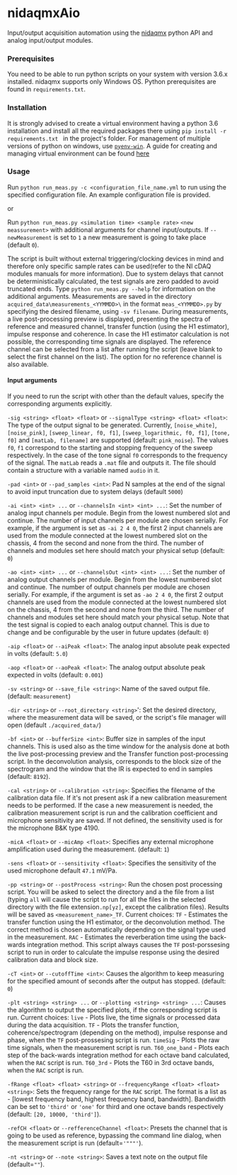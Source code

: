 # nidaqmxAio 

Input/output acquisition automation using the [nidaqmx](https://github.com/ni/nidaqmx-python) python API and analog input/output modules.

### Prerequisites

You need to be able to run python scripts on your system with version 3.6.x installed. nidaqmx supports only Windows OS.
Python prerequisites are found in `requirements.txt`. 

### Installation
It is strongly advised to create a virtual environment having a python 3.6 installation and install all the required packages there using `pip install -r requirements.txt ` in the project's folder.
For management of multiple versions of python on windows, use [`pyenv-win`](https://github.com/pyenv-win/pyenv-win#installation).
A guide for creating and managing virtual environment can be found [here](https://realpython.com/python-virtual-environments-a-primer/)


### Usage
Run `python run_meas.py -c <configuration_file_name.yml` to run using the specified configuration file. An example configuration file is provided.

or

Run `python run_meas.py <simulation time> <sample rate>` `<new meassurement>` with additional arguments for channel input/outputs. If `--newMeasurement` is set to `1` a new measurement is going to take place (default `0`).

The script is built without external triggering/clocking devices in mind and therefore only specific sample rates can be used(refer to the NI cDAQ modules manuals for more information). Due to system delays that cannot be deterministically calculated, the test signals are zero padded to avoid truncated ends. Type `python run_meas.py --help` for information on the additional arguments. Measurements are saved in the directory `acquired_data\measurements_<YYMMDD>\` in the format `meas_<YYMMDD>.py` by specifying the desired filename, using `-sv filename`. During measurements, a live post-processing preview is displayed, presenting the spectra of reference and measured channel, transfer function (using the H1 estimator), impulse response and coherence. In case the H1 estimator calculation is not possible, the corresponding time signals are displayed. The reference channel can be selected from a list after running the script (leave blank to select the first channel on the list). The option for no reference channel is also available. 

#### Input arguments

If you need to run the script with other than the default values, specify the corresponding arguments explicitly.

`-sig <string> <float> <float>` or `--signalType <string> <float> <float>`:
The type of the output signal to be generated. Currently, `[noise_white]`, `[noise_pink]`, `[sweep_linear, f0, f1]`, `[sweep_logarithmic, f0, f1]`, `[tone, f0]` and `[matLab, filename]`  are supported (default: `pink_noise`). The values `f0`, `f1` correspond to the starting and stopping frequency of the sweep respectively. In the case of the tone signal `f0` corresponds to the frequency of the signal. The `matLab` reads a `.mat` file and outputs it. The file should contain a structure with a variable named `audio` in it. 

`-pad <int>` or `--pad_samples <int>`:
Pad N samples at the end of the signal to avoid input truncation due to system delays (default `5000`)

`-ai <int> <int> ...` or `--channelsIn <int> <int> ...`:
Set the number of analog input channels per module. Begin from the lowest numbered slot and continue. The number of input channels per module are chosen serially. For example, if the argument is set as `-ai 2 4 0`, the first 2 input channels are used from the module connected at the lowest numbered slot on the chassis, 4 from the second and none from the third. The number of channels and modules set here should match your physical setup (default: `0`)

`-ao <int> <int> ...` or `--channelsOut <int> <int> ...`:
Set the number of analog output channels per module. Begin from the lowest numbered slot and continue. The number of output channels per module are chosen serially. For example, if the argument is set as `-ao 2 4 0`, the first 2 output channels are used from the module connected at the lowest numbered slot on the chassis, 4 from the second and none from the third. The number of channels and modules set here should match your physical setup. Note that the test signal is copied to each analog output channel. This is due to change and be configurable by the user in future updates (default: `0`)

`-aip <float>` or `--aiPeak <float>`:
The analog input absolute peak expected in volts (default: `5.0`)

`-aop <float>` or `--aoPeak <float>`:
The analog output absolute peak expected in volts (default: `0.001`)

`-sv <string>` or `--save_file <string>`:
 Name of the saved output file.  (default: `measurement`)

`-dir <string>` or `--root_directory <string>`':
Set the desired directory, where the measurement data will be saved, or the script's file manager will open (default `./acquired_data/`)

`-bf <int>` or `--bufferSize <int>`:
Buffer size in samples of the input channels. This is used also as the time window for the analysis done at both the live post-processing preview and the Transfer function post-processing script. In the deconvolution analysis, corresponds to the block size of the spectrogram and the window that the IR is expected to end in samples (default: `8192`).

`-cal <string>` or `--calibration <string>`:
Specifies the filename of the calibration data file. If it's not present ask if a new calibration measurement needs to be performed. If the case a new measurement is needed, the calibration measurement script is run and the calibration coefficient and microphone sensitivity are saved. If not defined, the sensitivity used is for the microphone B&K type 4190.

`-micA <float>` or `--micAmp <float>`:
 Specifies any external microphone amplification used during the measurement. (default: `1`)
 
`-sens <float>` or `--sensitivity <float>`:
 Specifies the sensitivity of the used microphone default `47.1` mV/Pa.

`-pp <string>` or `--postProcess <string>`:
Run the chosen post processing script. You will be asked to select the directory and a the file from a list (typing `all` will cause the script to run for all the files in the selected directory with the file extension`.np[yz]`, except the calibration files). Results will be saved as `<measurement_name>_TF`. Current choices:
`TF` - Estimates the transfer function using the H1 estimator, or the deconvolution method. The correct method is chosen automatically depending on the signal type used in the measurement.
`RAC` - Estimates the reverberation time using the back-wards integration method. This script always causes the `TF` post-porssesing script to run in order to calculate the impulse response using the desired calibration data and block size.

`-cT <int>` or `--cutoffTime <int>`:
 Causes the algorithm to keep measuring for the specified amount of seconds after the output has stopped. (default: `0`)
 
`-plt <string> <string> ...` or `--plotting <string> <string> ...`:
  Causes the algorithm to output the specified plots, if the corresponding script is run. Current choices:
  `live` - Plots live, the time signals or processed data during the data acquisition.
  `TF` - Plots the transfer function, coherence/spectrogram (depending on the method), impulse response and phase, when the `TF` post-prossesing script is run.
  `timeSig` - Plots the raw time signals, when the measurement script is run.
  `T60_one_band` - Plots each step of the back-wards integration method for each octave band calculated, when the `RAC` script is run.
  `T60_3rd` - Plots the T60 in 3rd octave bands, when the `RAC` script is run.
  
`-fRange <float> <float> <string>` or `--frequencyRange <float> <float> <string>`:
 Sets the frequency range for the `RAC` script. The format is a list as - [lowest frequency band, highest frequency band, bandwidth]. Bandwidth can be set to `'third'` or `'one'` for third and one octave bands respectively (default: `[20, 10000, 'third']`).

`-refCH <float>` or `--refferenceChannel <float>`: 
 Presets the channel that is going to be used as reference, bypassing the command line dialog, when the measurement script is run (default=`'"""'`).
 
 `-nt <string>` or `--note <string>`:
 Saves a text note on the output file (default=`""`). 
